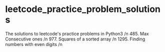 # leetcode_practice_problem_solutions
The solutions to leetcode's practice problems in Python3 /n
485. Max Consecutive ones /n
977. Squares of a sorted array /n
1295. Finding numbers with even digits /n
